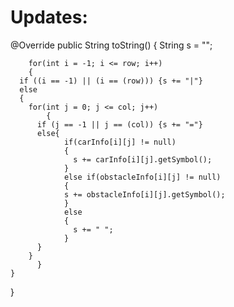 # Updates:

@Override
	public String toString()
	{
		String s = "";

		for(int i = -1; i <= row; i++)
		{
      if ((i == -1) || (i == (row))) {s += "|"}
      else 
      {
        for(int j = 0; j <= col; j++)
		    {
          if (j == -1 || j == (col)) {s += "="}
          else{
		   	    if(carInfo[i][j] != null)
		   	    {
		   	      s += carInfo[i][j].getSymbol();
		   	    }
		   	    else if(obstacleInfo[i][j] != null)
		        {
		        s += obstacleInfo[i][j].getSymbol();
		        }
		  	    else
		   	    {
		   	      s += " ";
		   	    }
          }
        }
		  }
    }
  }
